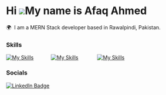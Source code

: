 Hi ![](https://user-images.githubusercontent.com/18350557/176309783-0785949b-9127-417c-8b55-ab5a4333674e.gif)My name is Afaq Ahmed
========================================================================================================================================

🌍  I am a MERN Stack developer based in Rawalpindi, Pakistan.
<br/>

### Skills

[![My Skills](https://skillicons.dev/icons?i=html,css,js)](https://skillicons.dev) &nbsp; &nbsp; &nbsp; &nbsp; &nbsp; &nbsp;[![My Skills](https://skillicons.dev/icons?i=,react,nodejs,mongodb,express)](https://skillicons.dev) &nbsp; &nbsp; &nbsp; &nbsp; &nbsp; &nbsp; [![My Skills](https://skillicons.dev/icons?i=vercel,figma)](https://skillicons.dev) 
<br/>

### Socials

<div id="badges">
  <a href="https://www.linkedin.com/in/afaaaq85/">
    <img src="https://img.shields.io/badge/LinkedIn-blue?style=for-the-badge&logo=linkedin&logoColor=white" alt="LinkedIn Badge"/>
  </a>
</div>
